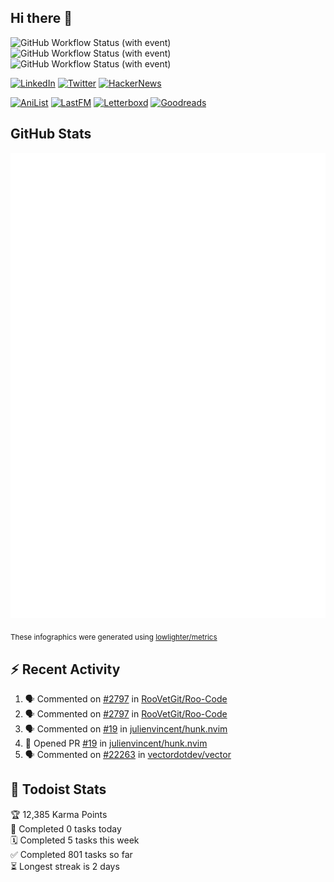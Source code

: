 ## Hi there 👋

![GitHub Workflow Status (with event)](https://img.shields.io/github/actions/workflow/status/PrayagS/PrayagS/metrics.yml?style=plastic&label=GitHub%20metrics)
![GitHub Workflow Status (with event)](https://img.shields.io/github/actions/workflow/status/PrayagS/PrayagS/github-recent-activity.yml?style=plastic&label=GitHub%20recent%20activity)
![GitHub Workflow Status (with event)](https://img.shields.io/github/actions/workflow/status/PrayagS/PrayagS/todoist.yml?style=plastic&label=Todoist%20activity)

[![LinkedIn](https://img.shields.io/badge/linkedin-%231E77B5.svg?&style=flat&logo=linkedin&logoColor=white)](https://linkedin.com/in/prayag-savsani)
[![Twitter](https://img.shields.io/badge/twitter-%2300acee.svg?&style=flat&logo=twitter&logoColor=white)](https://twitter.com/PrayagSavsani)
[![HackerNews](https://img.shields.io/hackernews/user-karma/PrayagS?style=flat&logo=ycombinator&logoColor=%23f0652f&labelColor=%23ffffff&color=%23f0652f)](https://news.ycombinator.com/user?id=PrayagS)

[![AniList](https://img.shields.io/badge/%20Prayagmatic-%2520?logo=anilist&logoColor=%2302A9FF&color=%23ffffff)](https://anilist.co/user/Prayagmatic/)
[![LastFM](https://img.shields.io/badge/%20PrayagS527-%2520?logo=lastdotfm&logoColor=%23ffffff&color=%23d51007)](https://www.last.fm/user/PrayagS527)
[![Letterboxd](https://img.shields.io/badge/%20Prayagmatic-%2520?logo=letterboxd&logoColor=%23202830&color=%23ffffff)](https://letterboxd.com/Prayagmatic/)
[![Goodreads](https://img.shields.io/badge/%20Prayagmatic-%2520?logo=goodreads&logoColor=%2375420e&color=%23e9e5cd)](https://www.goodreads.com/user/show/170988088-prayagmatic)

## GitHub Stats

![](./col1.metrics.svg)

<sub>These infographics were generated using [lowlighter/metrics](https://github.com/lowlighter/metrics)</sub>

## :zap: Recent Activity

<!--START_SECTION:activity-->
1. 🗣 Commented on [#2797](https://github.com/RooVetGit/Roo-Code/issues/2797#issuecomment-2830925503) in [RooVetGit/Roo-Code](https://github.com/RooVetGit/Roo-Code)
2. 🗣 Commented on [#2797](https://github.com/RooVetGit/Roo-Code/issues/2797#issuecomment-2830897867) in [RooVetGit/Roo-Code](https://github.com/RooVetGit/Roo-Code)
3. 🗣 Commented on [#19](https://github.com/julienvincent/hunk.nvim/pull/19#issuecomment-2828703623) in [julienvincent/hunk.nvim](https://github.com/julienvincent/hunk.nvim)
4. 💪 Opened PR [#19](https://github.com/julienvincent/hunk.nvim/pull/19) in [julienvincent/hunk.nvim](https://github.com/julienvincent/hunk.nvim)
5. 🗣 Commented on [#22263](https://github.com/vectordotdev/vector/issues/22263#issuecomment-2821850001) in [vectordotdev/vector](https://github.com/vectordotdev/vector)
<!--END_SECTION:activity-->

## :memo: Todoist Stats

<!-- TODO-IST:START -->
🏆  12,385 Karma Points           
🌸  Completed 0 tasks today           
🗓  Completed 5 tasks this week           
✅  Completed 801 tasks so far           
⏳  Longest streak is 2 days
<!-- TODO-IST:END -->
